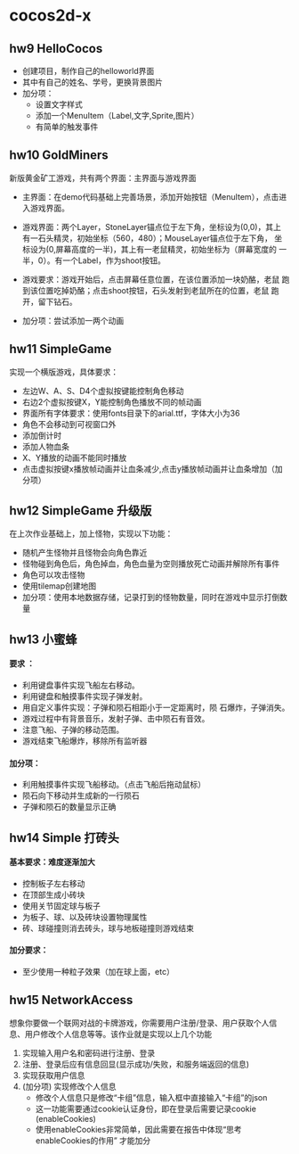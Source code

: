# cocos2d-x



## hw9 HelloCocos

* 创建项目，制作自己的helloworld界面
* 其中有自己的姓名、学号，更换背景图片
* 加分项：
  * 设置文字样式
  * 添加一个MenuItem（Label,文字,Sprite,图片）
  * 有简单的触发事件




## hw10 GoldMiners

新版黄金矿工游戏，共有两个界面：主界面与游戏界面

* 主界面：在demo代码基础上完善场景，添加开始按钮（MenuItem），点击进入游戏界面。


* 游戏界面：两个Layer，StoneLayer锚点位于左下角，坐标设为(0,0)，其上 有一石头精灵，初始坐标（560，480）；MouseLayer锚点位于左下角，  坐标设为(0,屏幕高度的一半)，其上有一老鼠精灵，初始坐标为（屏幕宽度的 一半，0）。有一个Label，作为shoot按钮。
* 游戏要求：游戏开始后，点击屏幕任意位置，在该位置添加一块奶酪，老鼠 跑到该位置吃掉奶酪；点击shoot按钮，石头发射到老鼠所在的位置，老鼠 跑开，留下钻石。
* 加分项：尝试添加一两个动画




## hw11 SimpleGame

实现一个横版游戏，具体要求：

* 左边W、A、S、D4个虚拟按键能控制角色移动
* 右边2个虚拟按键X，Y能控制角色播放不同的帧动画
* 界面所有字体要求：使用fonts目录下的arial.ttf，字体大小为36
* 角色不会移动到可视窗口外
* 添加倒计时
* 添加人物血条
* X、Y播放的动画不能同时播放
* 点击虚拟按键x播放帧动画并让血条减少,点击y播放帧动画并让血条增加（加分项）





## hw12 SimpleGame 升级版

在上次作业基础上，加上怪物，实现以下功能：

* 随机产生怪物并且怪物会向角色靠近
* 怪物碰到角色后，角色掉血，角色血量为空则播放死亡动画并解除所有事件
* 角色可以攻击怪物
* 使用tilemap创建地图
* 加分项：使用本地数据存储，记录打到的怪物数量，同时在游戏中显示打倒数量



## hw13 小蜜蜂

#### 要求 ：

* 利用键盘事件实现飞船左右移动。
* 利用键盘和触摸事件实现子弹发射。
* 用自定义事件实现：子弹和陨石相距小于一定距离时，陨 石爆炸，子弹消失。
* 游戏过程中有背景音乐，发射子弹、击中陨石有音效。
* 注意飞船、子弹的移动范围。
* 游戏结束飞船爆炸，移除所有监听器

#### 加分项： 

* 利用触摸事件实现飞船移动。（点击飞船后拖动鼠标）
* 陨石向下移动并生成新的一行陨石
* 子弹和陨石的数量显示正确






## hw14 Simple 打砖头

#### 基本要求：难度逐渐加大

* 控制板子左右移动
* 在顶部生成小砖块
* 使用关节固定球与板子
* 为板子、球、以及砖块设置物理属性
* 砖、球碰撞则消去砖头，球与地板碰撞则游戏结束

#### 加分要求：

* 至少使用一种粒子效果（加在球上面，etc）





## hw15 NetworkAccess

想象你要做一个联网对战的卡牌游戏，你需要用户注册/登录、用户获取个人信息、用户修改个人信息等等。该作业就是实现以上几个功能

1. 实现输入用户名和密码进行注册、登录
2. 注册、登录后应有信息回显(显示成功/失败，和服务端返回的信息)
3. 实现获取用户信息
4. (加分项) 实现修改个人信息
   * 修改个人信息只是修改“卡组”信息，输入框中直接输入“卡组”的json
   * 这一功能需要通过cookie认证身份，即在登录后需要记录cookie (enableCookies)
   * 使用enableCookies非常简单，因此需要在报告中体现“思考enableCookies的作用” 才能加分